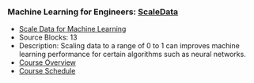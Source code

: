 ### Machine Learning for Engineers: [ScaleData](https://www.apmonitor.com/pds/index.php/Main/ScaleData)
- [Scale Data for Machine Learning](https://www.apmonitor.com/pds/index.php/Main/ScaleData)
 - Source Blocks: 13
 - Description: Scaling data to a range of 0 to 1 can improves machine learning performance for certain algorithms such as neural networks.
- [Course Overview](https://apmonitor.com/pds)
- [Course Schedule](https://apmonitor.com/pds/index.php/Main/CourseSchedule)
